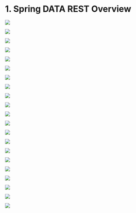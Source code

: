 # 1. Spring DATA REST Overview

![](img/2020-04-05-22-36-12.png)

![](img/2020-04-05-22-36-27.png)

![](img/2020-04-05-22-36-54.png)

![](img/2020-04-05-23-01-00.png)

![](img/2020-04-05-23-01-44.png)

![](img/2020-04-05-23-02-02.png)

![](img/2020-04-05-23-02-30.png)

![](img/2020-04-05-23-03-11.png)

![](img/2020-04-05-23-03-36.png)

![](img/2020-04-05-23-04-10.png)

![](img/2020-04-05-23-04-36.png)

![](img/2020-04-05-23-04-56.png)

![](img/2020-04-05-23-05-28.png)

![](img/2020-04-05-23-05-59.png)

![](img/2020-04-05-23-06-17.png)

![](img/2020-04-05-23-06-51.png)

![](img/2020-04-05-23-07-18.png)

![](img/2020-04-05-23-08-05.png)

![](img/2020-04-05-23-08-51.png)

![](img/2020-04-05-23-09-15.png)

![](img/2020-04-05-23-09-42.png)













